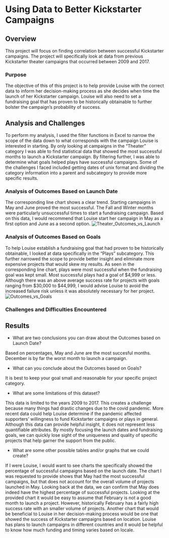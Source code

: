 # Using Data to Better Kickstarter Campaigns

## Overview

This project will focus on finding correlation between successful Kickstarter campaigns. The project will specifically look at data from previous Kickstarter theater campaigns that occurred between 2009 and 2017.

### Purpose

The objective of this of this project is to help provide Louise with the correct data to inform her decision-making process as she decides when time the launch of her Kickstarter campaign. Louise will also need to set a fundraising goal that has proven to be historically obtainable to further bolster the campaign’s probability of success. 

## Analysis and Challenges

To perform my analysis, I used the filter functions in Excel to narrow the scope of the data down to what corresponds with the campaign Louise is interested in starting.  By only looking at campaigns in the “Theater” category I was able to find statistical data that showed the most successful months to launch a Kickstarter campaign.  By filtering further, I was able to determine what goals helped plays have successful campaigns.  Some of the challenges I faced included getting dates of unix format and dividing the category information into a parent and subcategory to provide more specific results.

### Analysis of Outcomes Based on Launch Date

The corresponding line chart shows a clear trend. Starting campaigns in May and June proved the most successful.  The Fall and Winter months were particularly unsuccessful times to start a fundraising campaign. Based on this data, I would recommend that Louise start her campaign in May as a first option and June as a second option.
![Theater_Outcomes_vs_Launch](https://user-images.githubusercontent.com/105960365/172987892-6875ef3b-bfa8-414c-8d6c-b2ffcad95c2d.png)

### Analysis of Outcomes Based on Goals

To help Louise establish a fundraising goal that had proven to be historically obtainable, I looked at data specifically in the “Plays” subcategory.  This further narrowed the scope to provide better insight and eliminate more expensive projects that would skew my results.  As seen in the corresponding line chart, plays were most successful when the fundraising goal was kept small.  Most successful plays had a goal of $4,999 or less.  Although there was an above average success rate for projects with goals ranging from $30,000 to $44,999, I would advise Louise to avoid the increased failure risk unless it was absolutely necessary for her project.
![Outcomes_vs_Goals](https://user-images.githubusercontent.com/105960365/172987903-d4a68d6d-3e45-4217-8db8-aa8e541fee24.png)

### Challenges and Difficulties Encountered

## Results

- What are two conclusions you can draw about the Outcomes based on Launch Date?

Based on percentages, May and June are the most succesful months.
December is by far the worst month to launch a campaign.

- What can you conclude about the Outcomes based on Goals?

It is best to keep your goal small and reasonable for your specific project category.

- What are some limitations of this dataset?

This data is limited to the years 2009 to 2017.  This creates a challenge because many things had drastic changes due to the covid pandemic.  More recent data could help Louise determine if the pandemic affected supporters’ willingness to fund Kickstarter campaigns or plays in general.
Although this data can provide helpful insight, it does not represent less quantifiable attributes.  By mostly focusing the launch dates and fundraising goals, we can quickly lose sight of the uniqueness and quality of specific projects that help garner the support from the public.


- What are some other possible tables and/or graphs that we could create?

If I were Louise, I would want to see charts the specifically showed the percentage of successful campaigns based on the launch date.  The chart I was requested to provide shows that May had the most successful campaigns, but that does not account for the overall volume of projects launched in May.  Looking back at the data, we can confirm that May does indeed have the highest percentage of successful projects.   Looking at the provided chart it would be easy to assume that February is not a good month to launch a project.  However, historically February has a fairly high success rate with an smaller volume of projects.
Another chart that would be beneficial to Louise in her decision-making process would be one that showed the success of Kickstarter campaigns based on location. Louise has plans to launch campaigns in different countries and it would be helpful to know how much funding and timing varies based on locale. 
